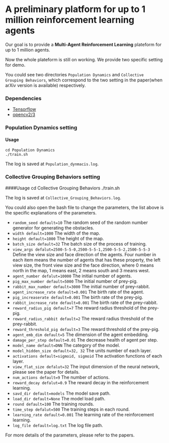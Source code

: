 # A preliminary platform for up to 1 million reinforcement learning agents

Our goal is to provide a **Multi-Agent Reinforcement Learning** plateform for up to 1 million agents. 

Now the whole plateform is still on working. We provide two specific setting for demo.

You could see two directories `Population Dynamics` and `Collective Grouping Behaviors`, which correspond to the two setting in the paper(when arXiv version is available) respectively.

### Dependencies

- [Tensorflow](tensorflow.org)
- [opencv2/3](opencv.org)

### **Population Dynamics** setting

#### Usage
    cd Population Dynamics
    ./train.sh

The log is saved at `Population_dynmacis.log`.

### **Collective Grouping Behaviors** setting

####Usage
    cd Collective Grouping Behaviors
    ./train.sh

The log is saved at `Collective_Grouping_Behaviors.log`.

You could also open the bash file to change the parameters, the list above is the specific explanations of the parameters.

- `random_seed default=10` The random seed of the random number generator for generating the obstacles.
- `width default=1000` The width of the map.
- `height default=1000` The height of the map.
- `batch_size default=32` The batch size of the process of training.
- `view_args defalut=2500-5-5-0,2500-5-5-1,2500-5-5-2,2500-5-5-3` Define the view size and face direction of the agents. Four number in each item means the number of agents that has these property, the left view size, the front view size and the face direction, where 0 means north in the map, 1 means east, 2 means south and 3 means west.
- `agent_number defalut=10000` The initial number of agents.
- `pig_max_number default=5000` The initial number of prey-pig.
- `rabbit_max_number default=3000` The initial number of prey-rabbit.
- `agent_increase_rate default=0.001` The birth rate of the agent.
- `pig_increaserate default=0.001` The birth rate of the prey-pig.
- `rabbit_increase_rate default=0.001` The birth rate of the prey-rabbit.
- `reward_radius_pig default=7` The reward radius threshold of the prey-pig.
- `reward_radius_rabbit default=2` The reward radius threshold of the prey-rabbit.
- `reward_threshold_pig default=3` The reward threshold of the prey-pig.
- `agent_emb_dim default=5` The dimension of the agent embedding.
- `damage_per_step default=0.01` The decrease health of agent per step.
- `model_name default=DNN` The category of the model.
- `model_hidden_size default=32, 32` The units number of each layer.
- `activations default=sigmoid, sigmoid` The activation functions of each layer.
- `view_flat_size defalut=32` The input dimension of the neural network, please see the paper for details.
- `num_actions default=9` The number of actions.
- `reward_decay defalut=0.9` The reward decay in the reinforcement learning.
- `savd_dir default=models` The model save path.
- `load_dir default=None` The model load path.
- `round default=100` The training rounds.
- `time_step defalut=500` The training steps in each round.
- `learning_rate default=0.001` The learning rate of the reinforcement learning.
- `log_file default=log.txt` The log file path.

For more details of the parameters, please refer to the papers.
